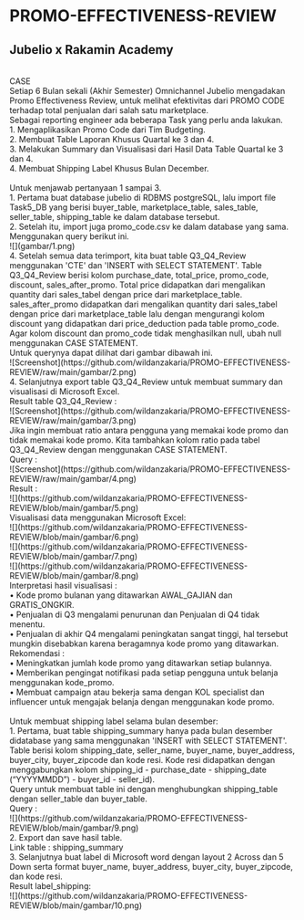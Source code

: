 # PROMO-EFFECTIVENESS-REVIEW
## Jubelio x Rakamin Academy
<br>
CASE <br>
Setiap 6 Bulan sekali (Akhir Semester) Omnichannel Jubelio mengadakan Promo Effectiveness Review, untuk melihat efektivitas dari PROMO CODE terhadap total penjualan dari salah satu marketplace. <br>
Sebagai reporting engineer ada beberapa Task yang perlu anda lakukan. <br>
1.	Mengaplikasikan Promo Code dari Tim Budgeting. <br>
2.	Membuat Table Laporan Khusus Quartal ke 3 dan 4. <br>
3.	Melakukan Summary dan Visualisasi dari Hasil Data Table Quartal ke 3 dan 4. <br>
4.	Membuat Shipping Label Khusus Bulan December.<br>
<br>
Untuk menjawab pertanyaan 1 sampai 3.<br>
1.	Pertama buat database jubelio di RDBMS postgreSQL, lalu import file Task5_DB yang berisi buyer_table, marketplace_table, sales_table, seller_table, shipping_table ke dalam database tersebut. <br>
2.	Setelah itu, import juga promo_code.csv ke dalam database yang sama. Menggunakan query berikut ini.  <br>
![](gambar/1.png) <br>
4.	Setelah semua data terimport, kita buat table Q3_Q4_Review menggunakan 'CTE' dan 'INSERT with SELECT STATEMENT'. Table Q3_Q4_Review berisi kolom purchase_date, total_price, promo_code, discount, sales_after_promo. Total price didapatkan dari mengalikan quantity dari sales_tabel dengan price dari marketplace_table. sales_after_promo didapatkan dari mengalikan quantity dari sales_tabel dengan price dari marketplace_table lalu dengan mengurangi kolom discount yang didapatkan dari price_deduction pada table promo_code.  Agar kolom discount dan promo_code tidak menghasilkan null, ubah null menggunakan CASE STATEMENT. <br>
Untuk querynya dapat dilihat dari gambar dibawah ini. <br>
![Screenshot](https://github.com/wildanzakaria/PROMO-EFFECTIVENESS-REVIEW/raw/main/gambar/2.png) <br>
4.	Selanjutnya export table Q3_Q4_Review untuk membuat summary dan visualisasi di Microsoft Excel. <br>
Result table Q3_Q4_Review :<br>
 ![Screenshot](https://github.com/wildanzakaria/PROMO-EFFECTIVENESS-REVIEW/raw/main/gambar/3.png) <br>
Jika ingin membuat ratio antara pengguna yang memakai kode promo dan tidak memakai kode promo. Kita tambahkan kolom ratio pada tabel Q3_Q4_Review dengan menggunakan CASE STATEMENT.<br>
Query : <br>
 ![Screenshot](https://github.com/wildanzakaria/PROMO-EFFECTIVENESS-REVIEW/raw/main/gambar/4.png) <br>
Result :<br>
 ![](https://github.com/wildanzakaria/PROMO-EFFECTIVENESS-REVIEW/blob/main/gambar/5.png) <br>
Visualisasi data menggunakan Microsoft Excel:<br>
 ![](https://github.com/wildanzakaria/PROMO-EFFECTIVENESS-REVIEW/blob/main/gambar/6.png) <br>
 ![](https://github.com/wildanzakaria/PROMO-EFFECTIVENESS-REVIEW/blob/main/gambar/7.png) <br>
 ![](https://github.com/wildanzakaria/PROMO-EFFECTIVENESS-REVIEW/blob/main/gambar/8.png) <br>
Interpretasi hasil visualisasi :<br>
•	Kode promo bulanan yang ditawarkan AWAL_GAJIAN dan GRATIS_ONGKIR. <br>
•	Penjualan di Q3 mengalami penurunan dan Penjualan di Q4 tidak menentu. <br>
•	Penjualan di akhir Q4 mengalami peningkatan sangat tinggi, hal tersebut mungkin disebabkan karena beragamnya kode promo yang ditawarkan. <br>
Rekomendasi :<br>
•	Meningkatkan jumlah kode promo yang ditawarkan setiap bulannya.<br>
•	Memberikan pengingat notifikasi pada setiap pengguna untuk belanja menggunakan kode_promo.<br>
•	Membuat campaign atau bekerja sama dengan KOL specialist dan influencer untuk mengajak belanja dengan menggunakan kode promo.<br>
<br>
Untuk membuat shipping label selama bulan desember: <br>
1.	Pertama, buat table shipping_summary hanya pada bulan desember didatabase yang sama menggunakan 'INSERT with SELECT STATEMENT'. Table berisi kolom shipping_date, seller_name, buyer_name, buyer_address, buyer_city, buyer_zipcode dan kode resi. Kode resi didapatkan dengan menggabungkan kolom shipping_id - purchase_date - shipping_date (“YYYYMMDD”) - buyer_id - seller_id).<br>
Query untuk membuat table ini dengan menghubungkan shipping_table dengan seller_table dan buyer_table.<br>
Query :<br>
  ![](https://github.com/wildanzakaria/PROMO-EFFECTIVENESS-REVIEW/blob/main/gambar/9.png) <br>
2.	Export dan save hasil table.<br>
Link table : shipping_summary<br>
3.	Selanjutnya buat label di Microsoft word dengan layout 2 Across dan 5 Down serta format buyer_name, buyer_address, buyer_city, buyer_zipcode, dan kode resi.<br>
Result label_shipping:<br>
 ![](https://github.com/wildanzakaria/PROMO-EFFECTIVENESS-REVIEW/blob/main/gambar/10.png) <br>
 


